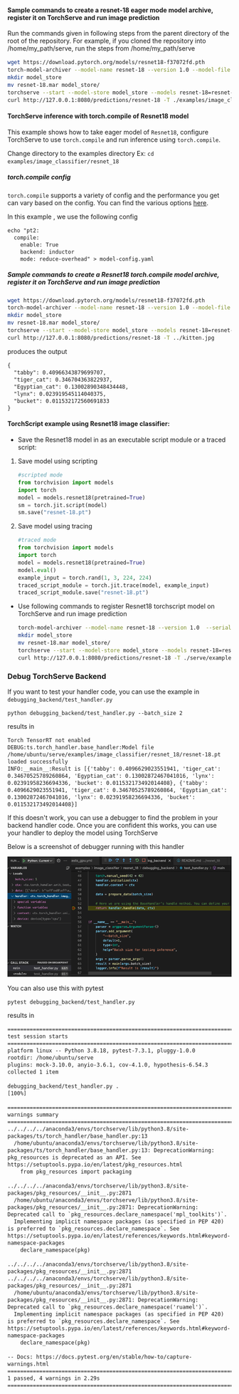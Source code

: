 #### Sample commands to create a resnet-18 eager mode model archive, register it on TorchServe and run image prediction

Run the commands given in following steps from the parent directory of the root of the repository. For example, if you cloned the repository into /home/my_path/serve, run the steps from /home/my_path/serve

```bash
wget https://download.pytorch.org/models/resnet18-f37072fd.pth
torch-model-archiver --model-name resnet-18 --version 1.0 --model-file ./examples/image_classifier/resnet_18/model.py --serialized-file resnet18-f37072fd.pth --handler image_classifier --extra-files ./examples/image_classifier/index_to_name.json
mkdir model_store
mv resnet-18.mar model_store/
torchserve --start --model-store model_store --models resnet-18=resnet-18.mar
curl http://127.0.0.1:8080/predictions/resnet-18 -T ./examples/image_classifier/kitten.jpg
```

#### TorchServe inference with torch.compile of Resnet18 model
This example shows how to take eager model of `Resnet18`, configure TorchServe to use `torch.compile` and run inference using `torch.compile`.

Change directory to the examples directory
Ex:  `cd  examples/image_classifier/resnet_18`

##### torch.compile config
`torch.compile` supports a variety of config and the performance you get can vary based on the config. You can find the various options [here](https://pytorch.org/docs/stable/generated/torch.compile.html).

In this example , we use the following config

```
echo "pt2:
  compile:
    enable: True
    backend: inductor
    mode: reduce-overhead" > model-config.yaml
```

##### Sample commands to create a Resnet18 torch.compile model archive, register it on TorchServe and run image prediction

```bash
wget https://download.pytorch.org/models/resnet18-f37072fd.pth
torch-model-archiver --model-name resnet-18 --version 1.0 --model-file model.py --serialized-file resnet18-f37072fd.pth --handler image_classifier --extra-files ../index_to_name.json --config-file model-config.yaml
mkdir model_store
mv resnet-18.mar model_store/
torchserve --start --model-store model_store --models resnet-18=resnet-18.mar
curl http://127.0.0.1:8080/predictions/resnet-18 -T ../kitten.jpg
```

produces the output
```
{
  "tabby": 0.40966343879699707,
  "tiger_cat": 0.346704363822937,
  "Egyptian_cat": 0.13002890348434448,
  "lynx": 0.023919545114040375,
  "bucket": 0.011532172560691833
}
```

#### TorchScript example using Resnet18 image classifier:

* Save the Resnet18 model in as an executable script module or a traced script:

1. Save model using scripting
   ```python
   #scripted mode
   from torchvision import models
   import torch
   model = models.resnet18(pretrained=True)
   sm = torch.jit.script(model)
   sm.save("resnet-18.pt")
   ```

2. Save model using tracing
   ```python
   #traced mode
   from torchvision import models
   import torch
   model = models.resnet18(pretrained=True)
   model.eval()
   example_input = torch.rand(1, 3, 224, 224)
   traced_script_module = torch.jit.trace(model, example_input)
   traced_script_module.save("resnet-18.pt")
   ```

* Use following commands to register Resnet18 torchscript model on TorchServe and run image prediction

    ```bash
    torch-model-archiver --model-name resnet-18 --version 1.0  --serialized-file resnet-18.pt --extra-files ./serve/examples/image_classifier/index_to_name.json --handler image_classifier
    mkdir model_store
    mv resnet-18.mar model_store/
    torchserve --start --model-store model_store --models resnet-18=resnet-18.mar
    curl http://127.0.0.1:8080/predictions/resnet-18 -T ./serve/examples/image_classifier/kitten.jpg
    ```

### Debug TorchServe Backend

If you want to test your handler code, you can use the example in `debugging_backend/test_handler.py`

```
python debugging_backend/test_handler.py --batch_size 2
```

results in

```
Torch TensorRT not enabled
DEBUG:ts.torch_handler.base_handler:Model file /home/ubuntu/serve/examples/image_classifier/resnet_18/resnet-18.pt loaded successfully
INFO:__main__:Result is [{'tabby': 0.4096629023551941, 'tiger_cat': 0.34670525789260864, 'Egyptian_cat': 0.13002872467041016, 'lynx': 0.02391958236694336, 'bucket': 0.011532173492014408}, {'tabby': 0.4096629023551941, 'tiger_cat': 0.34670525789260864, 'Egyptian_cat': 0.13002872467041016, 'lynx': 0.02391958236694336, 'bucket': 0.011532173492014408}]
```

If this doesn't work, you can use a debugger to find the problem in your backend handler code.
Once you are confident this works, you can use your handler to deploy the model using TorchServe

Below is a screenshot of debugger running with this handler

![image info](./debugging_backend/debugger_screenshot.png)

You can also use this with pytest

```
pytest debugging_backend/test_handler.py
```

results in

```
================================================================================== test session starts ===================================================================================
platform linux -- Python 3.8.18, pytest-7.3.1, pluggy-1.0.0
rootdir: /home/ubuntu/serve
plugins: mock-3.10.0, anyio-3.6.1, cov-4.1.0, hypothesis-6.54.3
collected 1 item

debugging_backend/test_handler.py .                                                                                                                                                [100%]

==================================================================================== warnings summary ====================================================================================
../../../../anaconda3/envs/torchserve/lib/python3.8/site-packages/ts/torch_handler/base_handler.py:13
  /home/ubuntu/anaconda3/envs/torchserve/lib/python3.8/site-packages/ts/torch_handler/base_handler.py:13: DeprecationWarning: pkg_resources is deprecated as an API. See https://setuptools.pypa.io/en/latest/pkg_resources.html
    from pkg_resources import packaging

../../../../anaconda3/envs/torchserve/lib/python3.8/site-packages/pkg_resources/__init__.py:2871
  /home/ubuntu/anaconda3/envs/torchserve/lib/python3.8/site-packages/pkg_resources/__init__.py:2871: DeprecationWarning: Deprecated call to `pkg_resources.declare_namespace('mpl_toolkits')`.
  Implementing implicit namespace packages (as specified in PEP 420) is preferred to `pkg_resources.declare_namespace`. See https://setuptools.pypa.io/en/latest/references/keywords.html#keyword-namespace-packages
    declare_namespace(pkg)

../../../../anaconda3/envs/torchserve/lib/python3.8/site-packages/pkg_resources/__init__.py:2871
../../../../anaconda3/envs/torchserve/lib/python3.8/site-packages/pkg_resources/__init__.py:2871
  /home/ubuntu/anaconda3/envs/torchserve/lib/python3.8/site-packages/pkg_resources/__init__.py:2871: DeprecationWarning: Deprecated call to `pkg_resources.declare_namespace('ruamel')`.
  Implementing implicit namespace packages (as specified in PEP 420) is preferred to `pkg_resources.declare_namespace`. See https://setuptools.pypa.io/en/latest/references/keywords.html#keyword-namespace-packages
    declare_namespace(pkg)

-- Docs: https://docs.pytest.org/en/stable/how-to/capture-warnings.html
============================================================================= 1 passed, 4 warnings in 2.29s ==============================================================================
```
